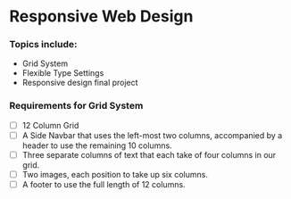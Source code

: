 # Responsive Web Design

### Topics include:

* Grid System
* Flexible Type Settings
* Responsive design final project

### Requirements for Grid System

* [ ] 12 Column Grid
* [ ] A Side Navbar that uses the left-most two columns, accompanied by a header to use the remaining 10 columns.
* [ ] Three separate columns of text that each take of four columns in our grid.
* [ ] Two images, each position to take up six columns.
* [ ] A footer to use the full length of 12 columns.
